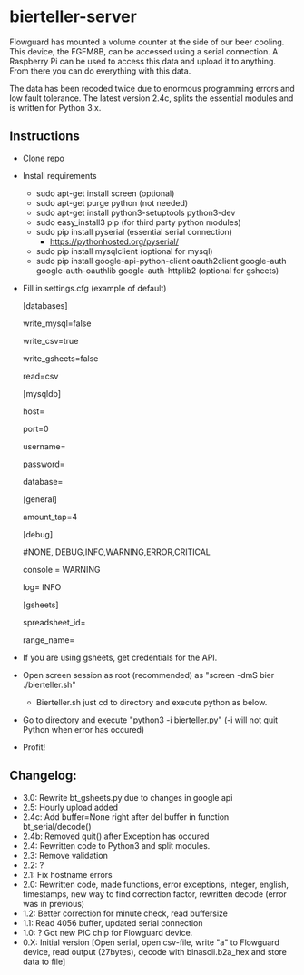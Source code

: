 # bierteller-server
 Flowguard has mounted a volume counter at the side of our beer cooling. This device, the FGFM8B‏, can be accessed using a serial connection. A Raspberry Pi can be used to access this data and upload it to anything. From there you can do everything with this data.  
 
 The data has been recoded twice due to enormous programming errors and low fault tolerance. The latest version 2.4c, splits the essential modules and is written for Python 3.x.
 
## Instructions
 
* Clone repo
* Install requirements
  * sudo apt-get install screen (optional)
  * sudo apt-get purge python (not needed)
  * sudo apt-get install python3-setuptools python3-dev
  * sudo easy_install3 pip (for third party python modules)
  * sudo pip install pyserial (essential serial connection)
    * https://pythonhosted.org/pyserial/
  * sudo pip install mysqlclient (optional for mysql)
  * sudo pip install google-api-python-client oauth2client google-auth google-auth-oauthlib google-auth-httplib2 (optional for gsheets)
* Fill in settings.cfg (example of default)

    [databases]

    write_mysql=false

    write_csv=true

    write_gsheets=false

    read=csv

    [mysqldb]

    host=

    port=0

    username=

    password=

    database=

    [general]

    amount_tap=4

    [debug]

    #NONE, DEBUG,INFO,WARNING,ERROR,CRITICAL

    console = WARNING

    log= INFO

    [gsheets]

    spreadsheet_id=

    range_name=

* If you are using gsheets, get credentials for the API.
* Open screen session as root (recommended) as "screen -dmS bier ./bierteller.sh"
  * Bierteller.sh just cd to directory and execute python as below.
* Go to directory and execute "python3 -i bierteller.py" (-i will not quit Python when error has occured)
* Profit!



## Changelog:

  * 3.0: Rewrite bt_gsheets.py due to changes in google api
  * 2.5: Hourly upload added
  * 2.4c: Add buffer=None right after del buffer in function bt_serial/decode() 
  * 2.4b: Removed quit() after Exception has occured
  * 2.4: Rewritten code to Python3 and split modules.
  * 2.3: Remove validation
  * 2.2: ?
  * 2.1: Fix hostname errors 
  * 2.0: Rewritten code, made functions, error exceptions, integer, english, timestamps, new way to find correction factor, rewritten decode (error was in previous)
  * 1.2: Better correction for minute check, read buffersize
  * 1.1: Read 4056 buffer, updated serial connection
  * 1.0: ? Got new PIC chip for Flowguard device. 
  * 0.X: Initial version [Open serial, open csv-file, write "a" to Flowguard device, read output (27bytes), decode with binascii.b2a_hex and store data to file] 

